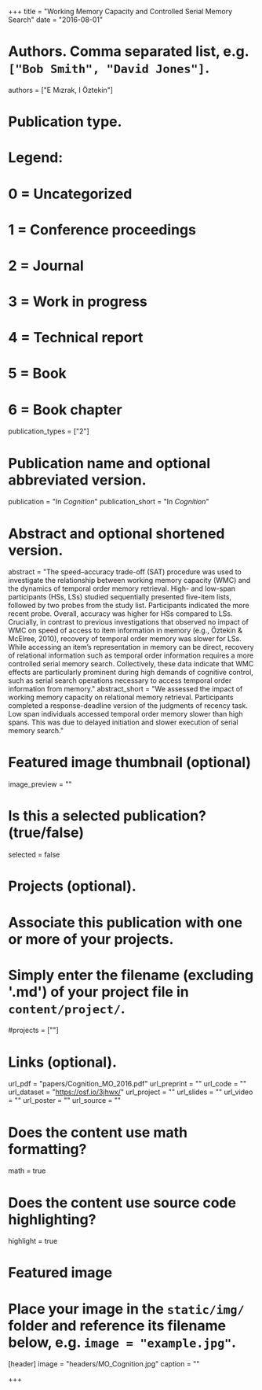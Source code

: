 +++
title = "Working Memory Capacity and Controlled Serial Memory Search"
date = "2016-08-01"

# Authors. Comma separated list, e.g. `["Bob Smith", "David Jones"]`.
authors = ["E Mızrak, I Öztekin"]

# Publication type.
# Legend:
# 0 = Uncategorized
# 1 = Conference proceedings
# 2 = Journal
# 3 = Work in progress
# 4 = Technical report
# 5 = Book
# 6 = Book chapter
publication_types = ["2"]

# Publication name and optional abbreviated version.
publication = "In *Cognition*"
publication_short = "In *Cognition*"

# Abstract and optional shortened version.

abstract = "The speed–accuracy trade-off (SAT) procedure was used to investigate the relationship between working memory capacity (WMC) and the dynamics of temporal order memory retrieval. High- and low-span participants (HSs, LSs) studied sequentially presented five-item lists, followed by two probes from the study list. Participants indicated the more recent probe. Overall, accuracy was higher for HSs compared to LSs. Crucially, in contrast to previous investigations that observed no impact of WMC on speed of access to item information in memory (e.g., Öztekin & McElree, 2010), recovery of temporal order memory was slower for LSs. While accessing an item’s representation in memory can be direct, recovery of relational information such as temporal order information requires a more controlled serial memory search. Collectively, these data indicate that WMC effects are particularly prominent during high demands of cognitive control, such as serial search operations necessary to access temporal order information from memory."
abstract_short = "We assessed the impact of working memory capacity on relational memory retrieval. Participants completed a response-deadline version of the judgments of recency task. Low span individuals accessed temporal order memory slower than high spans. This was due to delayed initiation and slower execution of serial memory search."

# Featured image thumbnail (optional)
image_preview = ""

# Is this a selected publication? (true/false)
selected = false

# Projects (optional).
#   Associate this publication with one or more of your projects.
#   Simply enter the filename (excluding '.md') of your project file in `content/project/`.
#projects = [""]

# Links (optional).
url_pdf = "papers/Cognition_MO_2016.pdf"
url_preprint = ""
url_code = ""
url_dataset = "https://osf.io/3jhwx/"
url_project = ""
url_slides = ""
url_video = ""
url_poster = ""
url_source = ""

# Does the content use math formatting?
math = true

# Does the content use source code highlighting?
highlight = true

# Featured image
# Place your image in the `static/img/` folder and reference its filename below, e.g. `image = "example.jpg"`.
[header]
image = "headers/MO_Cognition.jpg"
caption = ""

+++
